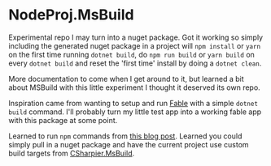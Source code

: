 # NodeProj.MsBuild

Experimental repo I may turn into a nuget package. Got it working so simply including the generated nuget package in a project will `npm install` or `yarn` on the first time running `dotnet build`, do `npm run build` or `yarn build` on every `dotnet build` and reset the 'first time' install by doing a `dotnet clean`. 

More documentation to come when I get around to it, but learned a bit about MSBuild with this little experiment I thought it deserved its own repo.

Inspiration came from wanting to setup and run [Fable](https://fable.io/) with a simple `dotnet build` command. I'll probably turn my little test app into a working fable app with this package at some point.

Learned to run `npm` commands from [this blog post](https://www.meziantou.net/running-npm-tasks-when-building-a-dotnet-project.htm). Learned you could simply pull in a nuget package and have the current project use custom build targets from [CSharpier.MsBuild](https://github.com/belav/csharpier/tree/master/Src/CSharpier.MsBuild).
